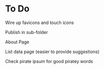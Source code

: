 # To Do

Wire up favicons and touch icons

Publish in sub-folder

About Page

List data page (easier to provide suggestions)

Check pirate ipsum for good piratey words
